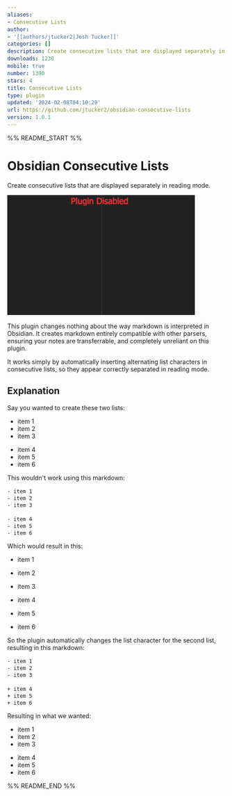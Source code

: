 ```yaml
---
aliases:
- Consecutive Lists
author:
- '[[authors/jtucker2|Josh Tucker]]'
categories: []
description: Create consecutive lists that are displayed separately in reading mode.
downloads: 1230
mobile: true
number: 1390
stars: 4
title: Consecutive Lists
type: plugin
updated: '2024-02-08T04:10:29'
url: https://github.com/jtucker2/obsidian-consecutive-lists
version: 1.0.1
---
```


%% README_START %%

# Obsidian Consecutive Lists
Create consecutive lists that are displayed separately in reading mode.

![](https://raw.githubusercontent.com/jtucker2/obsidian-consecutive-lists/HEAD/demo.gif)

This plugin changes nothing about the way markdown is interpreted in Obsidian. It creates markdown entirely compatible with other parsers, ensuring your notes are transferrable, and completely unreliant on this plugin.

It works simply by automatically inserting alternating list characters in consecutive lists, so they appear correctly separated in reading mode.

## Explanation
Say you wanted to create these two lists:
- item 1
- item 2
- item 3

+ item 4
+ item 5
+ item 6

This wouldn't work using this markdown:

```
- item 1
- item 2
- item 3

- item 4
- item 5
- item 6
```

Which would result in this:

- item 1
- item 2
- item 3

- item 4
- item 5
- item 6

So the plugin automatically changes the list character for the second list, resulting in this markdown:

```
- item 1
- item 2
- item 3

+ item 4
+ item 5
+ item 6
```

Resulting in what we wanted:

- item 1
- item 2
- item 3

+ item 4
+ item 5
+ item 6


%% README_END %%